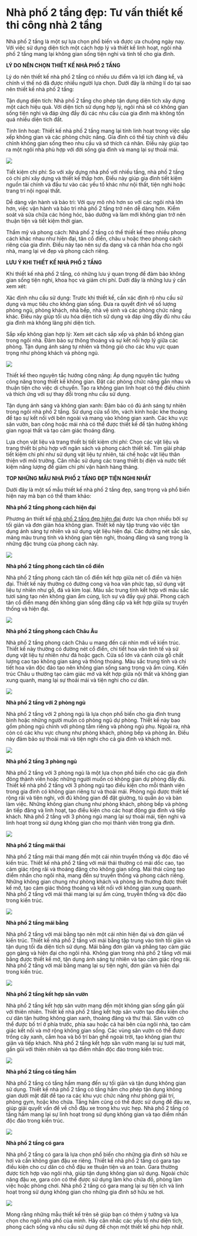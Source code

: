 # Nhà phố 2 tầng đẹp: Tư vấn thiết kế thi công nhà 2 tầng

Nhà phố 2 tầng là một sự lựa chọn phổ biến và được ưa chuộng ngày nay. Với việc sử dụng diện tích một cách hợp lý và thiết kế linh hoạt, ngôi nhà phố 2 tầng mang lại không gian sống tiện nghi và tinh tế cho gia đình.

<b>LÝ DO NÊN CHỌN THIẾT KẾ NHÀ PHỐ 2 TẦNG</b>

Lý do nên thiết kế nhà phố 2 tầng có nhiều ưu điểm và lợi ích đáng kể, và chính vì thế nó đã được nhiều người lựa chọn. Dưới đây là những lí do tại sao nên thiết kế nhà phố 2 tầng:

Tận dụng diện tích: Nhà phố 2 tầng cho phép tận dụng diện tích xây dựng một cách hiệu quả. Với diện tích sử dụng hợp lý, ngôi nhà sẽ có không gian sống tiện nghi và đáp ứng đầy đủ các nhu cầu của gia đình mà không tốn quá nhiều diện tích đất.

Tính linh hoạt: Thiết kế nhà phố 2 tầng mang lại tính linh hoạt trong việc sắp xếp không gian và các phòng chức năng. Gia đình có thể tùy chỉnh và điều chỉnh không gian sống theo nhu cầu và sở thích cá nhân. Điều này giúp tạo ra một ngôi nhà phù hợp với đời sống gia đình và mang lại sự thoải mái.

<img src="https://cdn.amebaowndme.com/madrid-prd/madrid-web/images/sites/2078629/02a82b0d88c4c6d70ba0ab76fe03b7ef_46989b74b2fb91c794fd2cf5f6748dfb.jpg?width=800" class="placeholder placeholder--loaded  " style="">

Tiết kiệm chi phí: So với xây dựng nhà phố với nhiều tầng, nhà phố 2 tầng có chi phí xây dựng và thiết kế thấp hơn. Điều này giúp gia đình tiết kiệm nguồn tài chính và đầu tư vào các yếu tố khác như nội thất, tiện nghi hoặc trang trí nội ngoại thất.

Dễ dàng vận hành và bảo trì: Với quy mô nhỏ hơn so với các ngôi nhà lớn hơn, việc vận hành và bảo trì nhà phố 2 tầng trở nên dễ dàng hơn. Kiểm soát và sửa chữa các hỏng hóc, bảo dưỡng và làm mới không gian trở nên thuận tiện và tiết kiệm thời gian.

Thẩm mỹ và phong cách: Nhà phố 2 tầng có thể thiết kế theo nhiều phong cách khác nhau như hiện đại, tân cổ điển, châu  u hoặc theo phong cách riêng của gia đình. Điều này tạo nên sự đa dạng và cá nhân hóa cho ngôi nhà, mang lại vẻ đẹp và phong cách riêng.

<b>LƯU Ý KHI THIẾT KẾ NHÀ PHỐ 2 TẦNG</b>

Khi thiết kế nhà phố 2 tầng, có những lưu ý quan trọng để đảm bảo không gian sống tiện nghi, khoa học và giảm chi phí. Dưới đây là những lưu ý cần xem xét:

Xác định nhu cầu sử dụng: Trước khi thiết kế, cần xác định rõ nhu cầu sử dụng và mục tiêu cho không gian sống. Đưa ra quyết định về số lượng phòng ngủ, phòng khách, nhà bếp, nhà vệ sinh và các phòng chức năng khác. Điều này giúp tối ưu hóa diện tích sử dụng và đáp ứng đầy đủ nhu cầu gia đình mà không lãng phí diện tích.

Sắp xếp không gian hợp lý: Xem xét cách sắp xếp và phân bổ không gian trong ngôi nhà. Đảm bảo sự thông thoáng và sự kết nối hợp lý giữa các phòng. Tận dụng ánh sáng tự nhiên và thông gió cho các khu vực quan trọng như phòng khách và phòng ngủ.

<img src="https://cdn.amebaowndme.com/madrid-prd/madrid-web/images/sites/2078629/df22a297fb976155448be99fd8bed8fd_f820c5191e7cb522427a95e7b442ef6c.jpg?width=800" class="placeholder placeholder--loaded  " style="">

Thiết kế theo nguyên tắc hướng công năng: Áp dụng nguyên tắc hướng công năng trong thiết kế không gian. Đặt các phòng chức năng gần nhau và thuận tiện cho việc di chuyển. Tạo ra không gian linh hoạt có thể điều chỉnh và thích ứng với sự thay đổi trong nhu cầu sử dụng.

Tận dụng ánh sáng và không gian xanh: Đảm bảo có đủ ánh sáng tự nhiên trong ngôi nhà phố 2 tầng. Sử dụng cửa sổ lớn, vách kính hoặc khe thoáng để tạo sự kết nối với bên ngoài và mang vào không gian xanh. Các khu vực sân vườn, ban công hoặc mái nhà có thể được thiết kế để tận hưởng không gian ngoại thất và tạo cảm giác thoáng đãng.

Lựa chọn vật liệu và trang thiết bị tiết kiệm chi phí: Chọn các vật liệu và trang thiết bị phù hợp với ngân sách và phong cách thiết kế. Tìm giải pháp tiết kiệm chi phí như sử dụng vật liệu tự nhiên, tái chế hoặc vật liệu thân thiện với môi trường. Cân nhắc sử dụng các trang thiết bị điện và nước tiết kiệm năng lượng để giảm chi phí vận hành hàng tháng.

<b>TOP NHỮNG MẪU NHÀ PHỐ 2 TẦNG ĐẸP TIỆN NGHI NHẤT</b>

Dưới đây là một số mẫu thiết kế nhà phố 2 tầng đẹp, sang trọng và phổ biến hiện nay mà bạn có thể tham khảo:

<b>Nhà phố 2 tầng phong cách hiện đại</b>

Phương án thiết kế <a href="https://neohouse.vn/du-an/nha-pho-2-tang/">nhà phố 2 tầng đẹp hiện đại</a> được lựa chọn nhiều bởi sự tối giản và đơn giản hóa không gian. Thiết kế này tập trung vào việc tận dụng ánh sáng tự nhiên và sử dụng vật liệu hiện đại. Các đường nét sắc sảo, mảng màu trung tính và không gian tiện nghi, thoáng đãng và sang trọng là những đặc trưng của phong cách này.

<img src="https://cdn.amebaowndme.com/madrid-prd/madrid-web/images/sites/2078629/edf3dabdc92d430516bf6687402d4baf_0c06bfb62aed0ca2094a3f60f237d861.jpg?width=800" class="placeholder placeholder--loaded  " style="">

<b>Nhà phố 2 tầng phong cách tân cổ điển</b>

Nhà phố 2 tầng phong cách tân cổ điển kết hợp giữa nét cổ điển và hiện đại. Thiết kế này thường có đường cong và hoa văn phức tạp, sử dụng vật liệu tự nhiên như gỗ, đá và kim loại. Màu sắc trung tính kết hợp với màu sắc tươi sáng tạo nên không gian ấm cúng, lịch sự và đầy quý phái. Phong cách tân cổ điển mang đến không gian sống đẳng cấp và kết hợp giữa sự truyền thống và hiện đại.

<img src="https://cdn.amebaowndme.com/madrid-prd/madrid-web/images/sites/2078629/042037a16fc9480cd2ae18ed3222f839_c5f44950fde12115b657b940bc502cd9.jpg?width=800" class="placeholder placeholder--loaded  " style="">

<b>Nhà phố 2 tầng phong cách Châu Âu</b>

Nhà phố 2 tầng phong cách Châu  u mang đến cái nhìn mới về kiến trúc. Thiết kế này thường có đường nét cổ điển, chi tiết hoa văn tinh tế và sử dụng vật liệu tự nhiên như đá hoặc gạch. Cửa sổ lớn và cánh cửa gỗ chất lượng cao tạo không gian sáng và thông thoáng. Màu sắc trung tính và chi tiết hoa văn độc đáo tạo nên không gian sống sang trọng và ấm cúng. Kiến trúc Châu  u thường tạo cảm giác mở và kết hợp giữa nội thất và không gian xung quanh, mang lại sự thoải mái và tiện nghi cho cư dân.

<img src="https://cdn.amebaowndme.com/madrid-prd/madrid-web/images/sites/2078629/c2254aa7ea06a6f16684425d25189895_70e3e615f65ff68d1eece32f8489c8d3.jpg?width=800" class="placeholder placeholder--loaded  " style="">

<b>Nhà phố 2 tầng với 2 phòng ngủ</b>

Nhà phố 2 tầng với 2 phòng ngủ là lựa chọn phổ biến cho gia đình trung bình hoặc những người muốn có phòng ngủ dự phòng. Thiết kế này bao gồm phòng ngủ chính với phòng tắm riêng và phòng ngủ phụ. Ngoài ra, nhà còn có các khu vực chung như phòng khách, phòng bếp và phòng ăn. Điều này đảm bảo sự thoải mái và tiện nghi cho cả gia đình và khách mời.

<img src="https://cdn.amebaowndme.com/madrid-prd/madrid-web/images/sites/2078629/ebc13b9483e6ccec0e94ed138bcc4260_152f0034a51450c99db068a562564890.jpg?width=800" class="placeholder placeholder--loaded  " style="">

<b>Nhà phố 2 tầng 3 phòng ngủ</b>

Nhà phố 2 tầng với 3 phòng ngủ là một lựa chọn phổ biến cho các gia đình đông thành viên hoặc những người muốn có không gian dự phòng đầy đủ. Thiết kế nhà phố 2 tầng với 3 phòng ngủ tạo điều kiện cho mỗi thành viên trong gia đình có không gian riêng tư và thoải mái. Phòng ngủ được thiết kế rộng rãi và tiện nghi, với đủ không gian để đặt giường, tủ quần áo và bàn làm việc. Những không gian chung như phòng khách, phòng bếp và phòng ăn tiếp đãng và linh hoạt, tạo điều kiện cho các hoạt động gia đình và tiếp khách. Nhà phố 2 tầng với 3 phòng ngủ mang lại sự thoải mái, tiện nghi và linh hoạt trong sử dụng không gian cho mọi thành viên trong gia đình.

<img src="https://cdn.amebaowndme.com/madrid-prd/madrid-web/images/sites/2078629/06699bbf6f6700c770bf3e8382f843b1_0653cf68ddefd1b3828aa3c7be51d394.jpg?width=800" class="placeholder placeholder--loaded  " style="">

<b>Nhà phố 2 tầng mái thái</b>

Nhà phố 2 tầng mái thái mang đến một cái nhìn truyền thống và độc đáo về kiến trúc. Thiết kế nhà phố 2 tầng với mái thái thường có mái dốc cao, tạo cảm giác rộng rãi và thoáng đãng cho không gian sống. Mái thái cũng tạo điểm nhấn cho ngôi nhà, mang đến sự truyền thống và phong cách riêng. Những không gian chung như phòng khách và phòng ăn thường được thiết kế mở, tạo cảm giác thông thoáng và kết nối với không gian xung quanh. Nhà phố 2 tầng với mái thái mang lại sự ấm cúng, truyền thống và độc đáo trong kiến trúc.

<img src="https://cdn.amebaowndme.com/madrid-prd/madrid-web/images/sites/2078629/acc505075a2d039bb20872bfe1eb57d2_57b83838b35dd67f9155c77deb87f606.jpg?width=800" class="placeholder placeholder--loaded  " style="">

<b>Nhà phố 2 tầng mái bằng</b>

Nhà phố 2 tầng với mái bằng tạo nên một cái nhìn hiện đại và đơn giản về kiến trúc. Thiết kế nhà phố 2 tầng với mái bằng tập trung vào tính tối giản và tận dụng tối đa diện tích sử dụng. Mái bằng đơn giản và phẳng tạo cảm giác gọn gàng và hiện đại cho ngôi nhà. Không gian trong nhà phố 2 tầng với mái bằng được thiết kế mở, tận dụng ánh sáng tự nhiên và tạo cảm giác rộng rãi. Nhà phố 2 tầng với mái bằng mang lại sự tiện nghi, đơn giản và hiện đại trong kiến trúc.

<img src="https://cdn.amebaowndme.com/madrid-prd/madrid-web/images/sites/2078629/3b32bd9f1d83fae42607f4e5cc21ad78_abc6f70ad2cb2784d69e2dba7f3c889d.jpg?width=800" class="placeholder placeholder--loaded  " style="">

<b>Nhà phố 2 tầng kết hợp sân vườn</b>

Nhà phố 2 tầng kết hợp sân vườn mang đến một không gian sống gần gũi với thiên nhiên. Thiết kế nhà phố 2 tầng kết hợp sân vườn tạo điều kiện cho cư dân tận hưởng không gian xanh, thoáng đãng và thư thái. Sân vườn có thể được bố trí ở phía trước, phía sau hoặc cả hai bên của ngôi nhà, tạo cảm giác kết nối và mở rộng không gian sống. Các vùng sân vườn có thể được trồng cây xanh, cắm hoa và bố trí bàn ghế ngoài trời, tạo không gian thư giãn và tiếp khách. Nhà phố 2 tầng kết hợp sân vườn mang lại sự tươi mát, gần gũi với thiên nhiên và tạo điểm nhấn độc đáo trong kiến trúc.

<img src="https://cdn.amebaowndme.com/madrid-prd/madrid-web/images/sites/2078629/0abb618bb57bf3d68ea8c90077a63b1d_94403f466c4a8a7ce0f4adfb5923f34a.jpg?width=800" class="placeholder placeholder--loaded  " style="">

<b>Nhà phố 2 tầng có tầng hầm</b>

Nhà phố 2 tầng có tầng hầm mang đến sự tối giản và tận dụng không gian sử dụng. Thiết kế nhà phố 2 tầng có tầng hầm cho phép tận dụng không gian dưới mặt đất để tạo ra các khu vực chức năng như phòng giải trí, phòng gym, hoặc kho chứa. Tầng hầm cũng có thể được sử dụng để đậu xe, giúp giải quyết vấn đề về chỗ đậu xe trong khu vực hẹp. Nhà phố 2 tầng có tầng hầm mang lại sự linh hoạt trong sử dụng không gian và tạo điểm nhấn độc đáo trong kiến trúc.

<img src="https://cdn.amebaowndme.com/madrid-prd/madrid-web/images/sites/2078629/d730b4ed2143803c270b0471e08203e7_b4199e256ee825e04449a443ee421c82.jpg?width=778" class="placeholder placeholder--loaded  " style="">

<b>Nhà phố 2 tầng có gara</b>

Nhà phố 2 tầng có gara là lựa chọn phổ biến cho những gia đình sở hữu xe hơi và cần không gian đậu xe riêng. Thiết kế nhà phố 2 tầng có gara tạo điều kiện cho cư dân có chỗ đậu xe thuận tiện và an toàn. Gara thường được tích hợp vào ngôi nhà, giúp tận dụng không gian sử dụng. Ngoài chức năng đậu xe, gara còn có thể được sử dụng làm kho chứa đồ, phòng làm việc hoặc phòng chơi. Nhà phố 2 tầng có gara mang lại sự tiện ích và linh hoạt trong sử dụng không gian cho những gia đình sở hữu xe hơi.

<img src="https://cdn.amebaowndme.com/madrid-prd/madrid-web/images/sites/2078629/03138c44f923651c310f5278db36802a_c4afa0838e4c6006e870efb8bf4904b4.jpg?width=800" class="placeholder placeholder--loaded  " style="">

Mong rằng những mẫu thiết kế trên sẽ giúp bạn có thêm ý tưởng và lựa chọn cho ngôi nhà phố của mình. Hãy cân nhắc các yếu tố như diện tích, phong cách sống và nhu cầu sử dụng để chọn một thiết kế phù hợp nhất.
